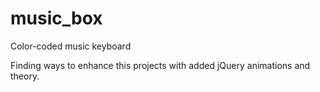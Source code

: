 music_box
=========

Color-coded music keyboard


Finding ways to enhance this projects with added jQuery animations and theory. 
